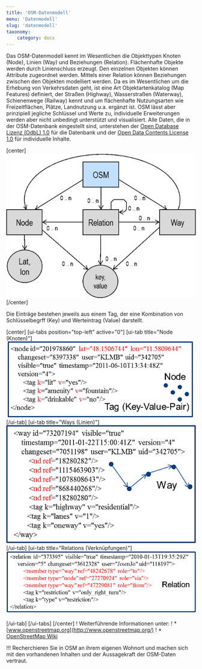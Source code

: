 ```yaml
---
title: 'OSM-Datenmodell'
menu: 'Datenmodell'
slug: 'datenmodell'
taxonomy:
    category: docs
---
```


Das OSM-Datenmodell kennt im Wesentlichen die Objekttypen Knoten (Node), Linien (Way) und Beziehungen (Relation). Flächenhafte Objekte werden durch Linienschluss erzeugt. Den einzelnen Objekten können Attribute zugeordnet werden. Mittels einer Relation können Beziehungen zwischen den Objekten modelliert werden. Da es im Wesentlichen um die Erhebung von Verkehrsdaten geht, ist eine Art Objektartenkatalog (Map Features) definiert, der Straßen (Highway), Wasserstraßen (Waterway), Schienenwege (Railway) kennt und um flächenhafte Nutzungsarten wie Freizeitflächen, Plätze, Landnutzung u.a. ergänzt ist. OSM lässt aber prinzipiell jegliche Schlüssel und Werte zu, individuelle Erweiterungen werden aber nicht unbedingt unterstützt und visualisiert. Alle Daten, die in der OSM-Datenbank eingestellt sind, unterstehen der [Open Database Lizenz (OdbL) 1.0](https://opendatacommons.org/licenses/odbl/) für die Datenbank und der [Open Data Contents License 1.0](https://opendatacommons.org/licenses/dbcl/) für individuelle Inhalte.
<!--Alle Daten, die in der OSM-Datenbank eingestellt sind, unterstehen der Lizenz Creative Commons Attribute Share Alike 2.0 (creativecommons.org/licenses/by-sa/2.0/).-->

[center]![](Datenmodell.png?width=500)[/center]

Die Einträge bestehen jeweils aus einem Tag, der eine Kombination von Schlüsselbegrff (Key) und Werteintrag (Value) darstellt.

[center]
[ui-tabs position="top-left" active="0"]
[ui-tab title="Node (Knoten)"]
![](node.png?width=500)
[/ui-tab]
[ui-tab title="Ways (Linien)"]
![](ways.png?width=500)
[/ui-tab]
[ui-tab title="Relations (Verknüpfungen)"]
![](Relations.png?width=500)

[/ui-tab]
[/ui-tabs]
[/center]
! Weiterführende Informationen unter:
! * [www.openstreetmap.org](http://www.openstreetmap.org/)
! * [OpenStreetMap Wiki](http://wiki.openstreetmap.org/wiki/DE:Hauptseite?uselang=de)


!!! Recherchieren Sie in OSM an ihrem eigenen Wohnort und machen sich mit den vorhandenen Inhalten und der Aussagekraft der OSM-Daten vertraut.

